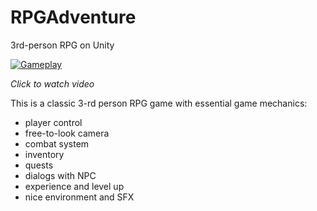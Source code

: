 # RPGAdventure

3rd-person RPG on Unity

[![Gameplay](http://img.youtube.com/vi/to-q1sMI0_w/0.jpg)](https://youtu.be/to-q1sMI0_w "Unity RPG Game")

*Click to watch video*

This is a classic 3-rd person RPG game with essential game mechanics:
- player control
- free-to-look camera
- combat system
- inventory
- quests
- dialogs with NPC
- experience and level up
- nice environment and SFX

